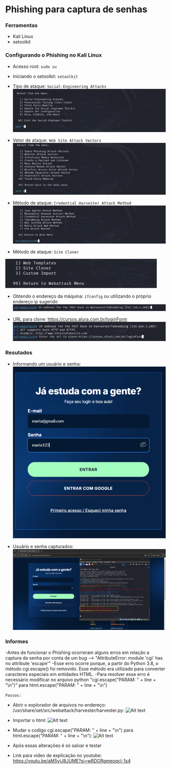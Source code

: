 # Phishing para captura de senhas

### Ferramentas

- Kali Linux
- setoolkit

### Configurando o Phishing no Kali Linux

- Acesso root: ``` sudo su ```
- Iniciando o setoolkit: ``` setoolkit ```
- Tipo de ataque: ``` Social-Engineering Attacks ```
![Alt text](./opc1.png "Optional title")
  
- Vetor de ataque: ``` Web Site Attack Vectors ```
![Alt text](./opc2.png "Optional title")
  
- Método de ataque: ```Credential Harvester Attack Method ```
![Alt text](./opc3.png "Optional title")
  
- Método de ataque: ``` Site Cloner ```
  
![Alt text](./opc4.png "Optional title")
  
- Obtendo o endereço da máquina: ``` ifconfig ``` ou utilizando o próprio endereço ip sugerido 
![Alt text](./ip.png "Optional title")

- URL para clone: https://cursos.alura.com.br/loginForm
![Alt text](./clone.png "Optional title")


### Resutados

- Informando um usuário e senha:
![Alt text](./login.png "Optional title")

- Usuário e senha capturados:
![Alt text](./CapturaDeSenha.png "Optional title")


### Informes
-Antes de funcionar o Phishing ocorreram alguns erros em relação a captura da senha por conta de um bug --> "AttributeError: module 'cgi' has no attribute 'escape'"
-Esse erro ocorre porque, a partir do Python 3.8, o método cgi.escape() foi removido. Esse método era utilizado para converter caracteres especiais em entidades HTML.
-Para resolver esse erro é necessário modificar no arquivo python "cgi.escape("PARAM: " + line + "\n")" para html.escape("PARAM: " + line + "\n")

``` Passos: ```
- Abrir o explorador de arquivos no endereço: /usr/share/set/src/webattack/harvester/harvester.py:
![Alt text](./pasta.png "Optional title")

- Importar o html:
![Alt text](./import_html.png "Optional title")

- Mudar o codigo cgi.escape("PARAM: " + line + "\n") para html.escape("PARAM: " + line + "\n"):
![Alt text](./alteração.png "Optional title")

- Após essas alterações é só salvar e testar
- Link para vídeo de explicação no youtube: https://youtu.be/aM5yjJ8JUME?si=wRDORgmeoqcl-1s4


